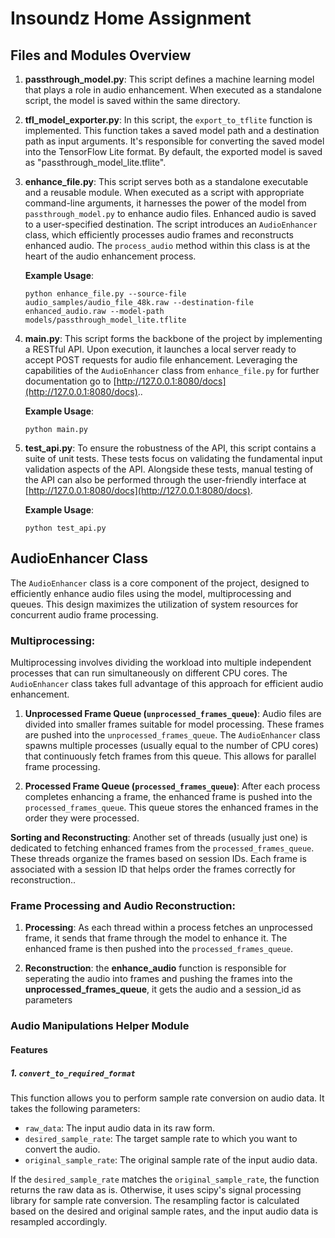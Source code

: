 # Insoundz Home Assignment

## Files and Modules Overview

1. **passthrough_model.py**: This script defines a machine learning model that plays a role in audio enhancement. When executed as a standalone script, the model is saved within the same directory. 

2. **tfl_model_exporter.py**: In this script, the `export_to_tflite` function is implemented. This function takes a saved model path and a destination path as input arguments. It's responsible for converting the saved model into the TensorFlow Lite format. By default, the exported model is saved as "passthrough_model_lite.tflite".

3. **enhance_file.py**: This  script serves both as a standalone executable and a reusable module. When executed as a script with appropriate command-line arguments, it harnesses the power of the model from `passthrough_model.py` to enhance audio files. Enhanced audio is saved to a user-specified destination. The script introduces an `AudioEnhancer` class, which efficiently processes audio frames and reconstructs enhanced audio. The `process_audio` method within this class is at the heart of the audio enhancement process.

    **Example Usage**:
    ```
    python enhance_file.py --source-file audio_samples/audio_file_48k.raw --destination-file enhanced_audio.raw --model-path models/passthrough_model_lite.tflite
    ```

4. **main.py**: This script forms the backbone of the project by implementing a RESTful API. Upon execution, it launches a local server ready to accept POST requests for audio file enhancement. Leveraging the capabilities of the `AudioEnhancer` class from `enhance_file.py` for further documentation go to [http://127.0.0.1:8080/docs](http://127.0.0.1:8080/docs)..

    **Example Usage**:
    ```
    python main.py
    ```

5. **test_api.py**: To ensure the robustness of the API, this script contains a suite of unit tests. These tests focus on validating the fundamental input validation aspects of the API. Alongside these tests, manual testing of the API can also be performed through the user-friendly interface at [http://127.0.0.1:8080/docs](http://127.0.0.1:8080/docs).

    **Example Usage**:
    ```
    python test_api.py
    ```

## AudioEnhancer Class 

The `AudioEnhancer` class is a core component of the project, designed to efficiently enhance audio files using the model, multiprocessing and queues. This design maximizes the utilization of system resources for concurrent audio frame processing.

### Multiprocessing:

Multiprocessing involves dividing the workload into multiple independent processes that can run simultaneously on different CPU cores. The `AudioEnhancer` class takes full advantage of this approach for efficient audio enhancement.

1. **Unprocessed Frame Queue (`unprocessed_frames_queue`)**: Audio files are divided into smaller frames suitable for model processing. These frames are pushed into the `unprocessed_frames_queue`. The `AudioEnhancer` class spawns multiple processes (usually equal to the number of CPU cores) that continuously fetch frames from this queue. This allows for parallel frame processing.

2. **Processed Frame Queue (`processed_frames_queue`)**: After each process completes enhancing a frame, the enhanced frame is pushed into the `processed_frames_queue`. This queue stores the enhanced frames in the order they were processed.


**Sorting and Reconstructing**: Another set of threads (usually just one) is dedicated to fetching enhanced frames from the `processed_frames_queue`. These threads organize the frames based on session IDs. Each frame is associated with a session ID that helps order the frames correctly for reconstruction..

### Frame Processing and Audio Reconstruction:

1. **Processing**: As each thread within a process fetches an unprocessed frame, it sends that frame through the model to enhance it. The enhanced frame is then pushed into the `processed_frames_queue`.

2. **Reconstruction**: the **enhance_audio** function is responsible for seperating the audio into frames and pushing the frames into the  **unprocessed_frames_queue**, it gets the audio and a session_id as parameters



### Audio Manipulations Helper Module


#### Features

##### 1. `convert_to_required_format`

This function allows you to perform sample rate conversion on audio data. It takes the following parameters:

- `raw_data`: The input audio data in its raw form.
- `desired_sample_rate`: The target sample rate to which you want to convert the audio.
- `original_sample_rate`: The original sample rate of the input audio data.

If the `desired_sample_rate` matches the `original_sample_rate`, the function returns the raw data as is. Otherwise, it uses scipy's signal processing library for sample rate conversion. The resampling factor is calculated based on the desired and original sample rates, and the input audio data is resampled accordingly.
